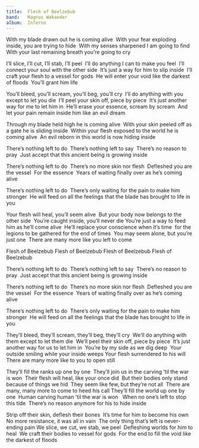 ```yaml
---
title:  Flesh of Beelzebub
band:   Magnus Wakander
album:  Inferno
---
```


With my blade drawn out he is coming alive 
With your fear exploding inside, you are trying to hide 
With my senses sharpened I am going to find 
With your last remaining breath you’re going to cry

I’ll slice, I’ll cut, I’ll stab, I’ll peel 
I’ll do anything I can to make you feel 
I’ll connect your soul with the other side 
It’s just a way for him to slip inside 
I’ll craft your flesh to a vessel for gods 
He will enter your void like the darkest of floods 
You’ll grant him life

You’ll bleed, you’ll scream, you’ll beg, you’ll cry 
I’ll do anything with you except to let you die 
I’ll peel your skin off, piece by piece 
It’s just another way for me to let him in 
He’ll erase your essence, scream by scream 
And let your pain remain inside him like an evil dream

Through my blade held high he is coming alive 
With your skin peeled off as a gate he is sliding inside 
Within your flesh exposed to the world he is coming alive 
An evil reborn in this world is now hiding inside

There’s nothing left to do 
There’s nothing left to say 
There’s no reason to pray 
Just accept that this ancient being is growing inside

There’s nothing left to do 
There’s no more skin nor flesh 
Defleshed you are the vessel 
For the essence 
Years of waiting finally over as he’s coming alive

There’s nothing left to do 
There’s only waiting 
for the pain to make him stronger 
He will feed on all the feelings 
that the blade has brought to life in you

Your flesh will heal, you’ll seem alive 
But your body now belongs to the other side 
You’re caught inside, you’ll never die
You’re just a way to feed him as he’ll come alive 
He’ll replace your conscience when it’s time 
for the legions to be gathered for the end of times 
You may seem alone, but you’re just one 
There are many more like you left to come

Flesh of Beelzebub
Flesh of Beelzebub
Flesh of Beelzebub
Flesh of Beelzebub

There’s nothing left to do 
There’s nothing left to say 
There’s no reason to pray 
Just accept that this ancient being is growing inside

There’s nothing left to do 
There’s no more skin nor flesh 
Defleshed you are the vessel 
For the essence 
Years of waiting finally over as he’s coming alive

There’s nothing left to do 
There’s only waiting 
for the pain to make him stronger 
He will feed on all the feelings 
that the blade has brought to life in you

They’ll bleed, they’ll scream, they’ll beg, they’ll cry 
We’ll do anything with them except to let them die 
We’ll peel their skin off, piece by piece 
It’s just another way for us to let him in 
You’re by my side as we dig deep 
Your outside smiling while your inside weeps
Your flesh surrendered to his will
There are many more like to you to open still

They’ll fill the ranks up one by one 
They’ll join us in the carving ’til the war is won 
Their flesh will heal, like your once did 
But their bodies only stand because of things we hid 
They seem like few, but they’re not all 
There are many, many more to come to heed his call
They’ll fill the world up one by one 
Human carving human ’til the war is won
 
When no one’s left to stop this tide 
There’s no reason anymore for his to hide inside

Strip off their skin, deflesh their bones 
It’s time for him to become his own 
No more resistance, it was all in vain 
The only thing that’s left is never-ending pain
We slice, we cut, we stab, we peel 
Defleshing worlds for him to heal 
We craft their bodies to vessel for gods 
For the end to fill the void like the darkest of floods
